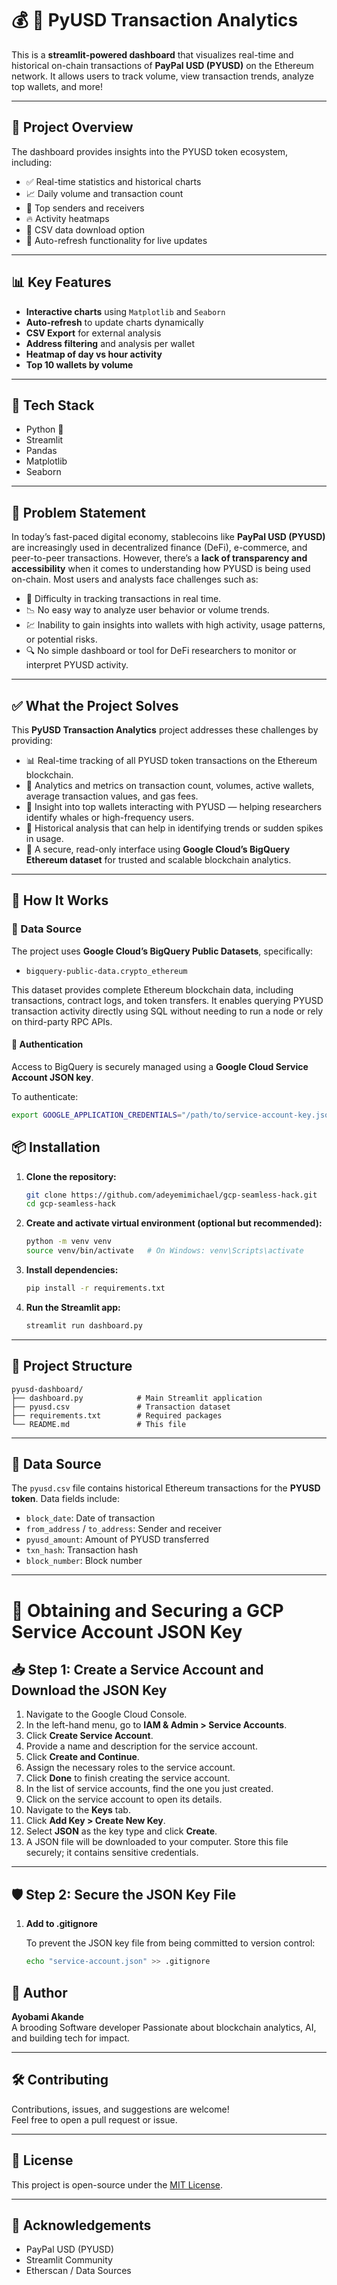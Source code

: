 
# 💰 📄 PyUSD Transaction Analytics

This is a **streamlit-powered dashboard** that visualizes real-time and historical on-chain transactions of **PayPal USD (PYUSD)** on the Ethereum network. It allows users to track volume, view transaction trends, analyze top wallets, and more!

---

## 🚀 Project Overview

The dashboard provides insights into the PYUSD token ecosystem, including:

- ✅ Real-time statistics and historical charts  
- 📈 Daily volume and transaction count  
- 🏦 Top senders and receivers  
- 🔥 Activity heatmaps  
- 📂 CSV data download option  
- 🔁 Auto-refresh functionality for live updates

---

## 📊 Key Features

- **Interactive charts** using `Matplotlib` and `Seaborn`  
- **Auto-refresh** to update charts dynamically  
- **CSV Export** for external analysis  
- **Address filtering** and analysis per wallet  
- **Heatmap of day vs hour activity**  
- **Top 10 wallets by volume**

---

## 🧰 Tech Stack

- Python 🐍  
- Streamlit  
- Pandas  
- Matplotlib  
- Seaborn

---
## 🧩 Problem Statement

In today’s fast-paced digital economy, stablecoins like **PayPal USD (PYUSD)** are increasingly used in decentralized finance (DeFi), e-commerce, and peer-to-peer transactions. However, there’s a **lack of transparency and accessibility** when it comes to understanding how PYUSD is being used on-chain. Most users and analysts face challenges such as:

- 🚫 Difficulty in tracking transactions in real time.  
- 📉 No easy way to analyze user behavior or volume trends.  
- 💹 Inability to gain insights into wallets with high activity, usage patterns, or potential risks.  
- 🔍 No simple dashboard or tool for DeFi researchers to monitor or interpret PYUSD activity.

---

## ✅ What the Project Solves

This **PyUSD Transaction Analytics** project addresses these challenges by providing:

- 📊 Real-time tracking of all PYUSD token transactions on the Ethereum blockchain.  
- 🧠 Analytics and metrics on transaction count, volumes, active wallets, average transaction values, and gas fees.  
- 👀 Insight into top wallets interacting with PYUSD — helping researchers identify whales or high-frequency users.  
- 🧾 Historical analysis that can help in identifying trends or sudden spikes in usage.  
- 🔐 A secure, read-only interface using **Google Cloud’s BigQuery Ethereum dataset** for trusted and scalable blockchain analytics.

---

## 🔧 How It Works

### 🔌 Data Source

The project uses **Google Cloud’s BigQuery Public Datasets**, specifically:

- `bigquery-public-data.crypto_ethereum`

This dataset provides complete Ethereum blockchain data, including transactions, contract logs, and token transfers. It enables querying PYUSD transaction activity directly using SQL without needing to run a node or rely on third-party RPC APIs.

#### 🔑 Authentication
Access to BigQuery is securely managed using a **Google Cloud Service Account JSON key**.

To authenticate:

```bash
export GOOGLE_APPLICATION_CREDENTIALS="/path/to/service-account-key.json"
```

## 📦 Installation

1. **Clone the repository:**
   ```bash
   git clone https://github.com/adeyemimichael/gcp-seamless-hack.git
   cd gcp-seamless-hack
   ```

2. **Create and activate virtual environment (optional but recommended):**
   ```bash
   python -m venv venv
   source venv/bin/activate   # On Windows: venv\Scripts\activate
   ```

3. **Install dependencies:**
   ```bash
   pip install -r requirements.txt
   ```

4. **Run the Streamlit app:**
   ```bash
   streamlit run dashboard.py
   ```

---

## 📁 Project Structure

```
pyusd-dashboard/
├── dashboard.py            # Main Streamlit application
├── pyusd.csv               # Transaction dataset
├── requirements.txt        # Required packages
└── README.md               # This file
```

---

## 📌 Data Source

The `pyusd.csv` file contains historical Ethereum transactions for the **PYUSD token**. Data fields include:

- `block_date`: Date of transaction  
- `from_address` / `to_address`: Sender and receiver  
- `pyusd_amount`: Amount of PYUSD transferred  
- `txn_hash`: Transaction hash  
- `block_number`: Block number  

---

# 🔐 Obtaining and Securing a GCP Service Account JSON Key

## 📥 Step 1: Create a Service Account and Download the JSON Key

1. Navigate to the Google Cloud Console.
2. In the left-hand menu, go to **IAM & Admin > Service Accounts**.
3. Click **Create Service Account**.
4. Provide a name and description for the service account.
5. Click **Create and Continue**.
6. Assign the necessary roles to the service account.
7. Click **Done** to finish creating the service account.
8. In the list of service accounts, find the one you just created.
9. Click on the service account to open its details.
10. Navigate to the **Keys** tab.
11. Click **Add Key > Create New Key**.
12. Select **JSON** as the key type and click **Create**.
13. A JSON file will be downloaded to your computer. Store this file securely; it contains sensitive credentials.  

---

## 🛡️ Step 2: Secure the JSON Key File

1. **Add to .gitignore**

   To prevent the JSON key file from being committed to version control:

   ```bash
   echo "service-account.json" >> .gitignore


## 👤 Author

**Ayobami Akande**  
A brooding Software developer 
Passionate about blockchain analytics, AI, and building tech for impact.

---

## 🛠️ Contributing

Contributions, issues, and suggestions are welcome!  
Feel free to open a pull request or issue.

---

## 📄 License

This project is open-source under the [MIT License](LICENSE).

---

## 🙌 Acknowledgements

- PayPal USD (PYUSD)  
- Streamlit Community  
- Etherscan / Data Sources  

